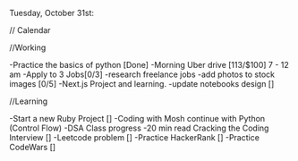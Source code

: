 Tuesday, October 31st:

// Calendar

//Working

-Practice the basics of python [Done]
-Morning Uber drive [113/$100] 7 - 12 am
-Apply to 3 Jobs[0/3]
-research freelance jobs
-add photos to stock images [0/5]
-Next.js Project and learning.
-update notebooks design []

//Learning

-Start a new Ruby Project []
-Coding with Mosh continue with Python (Control Flow)
-DSA Class progress
-20 min read Cracking the Coding Interview []
-Leetcode problem []
-Practice HackerRank []
-Practice CodeWars []
